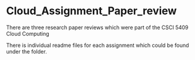# Cloud_Assignment_Paper_review
There are three research paper reviews which were part of the CSCI 5409 Cloud Computing

There is individual readme files for each assignment which could be found under the folder.
